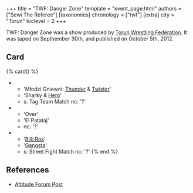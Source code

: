 +++
title = "TWF: Danger Zone"
template = "event_page.html"
authors = ["Sewi The Referee"]
[taxonomies]
chronology = ["twf"]
[extra]
city = "Toruń"
toclevel = 2
+++

TWF: Danger Zone was a show produced by [Toruń Wrestling Federation](@/o/twf.md). It was taped on Septhember 30th, and published on October 5th, 2012.

## Card

{% card() %}
- - 'Młodzi Gniewni: [Thunder](@/w/thunder.md) & [Twister](@/w/twister.md)'
  - 'Sharky & [Hero](@/w/pj-blake.md)'
  - s: Tag Team Match
    nc: '?'
- - 'Over'
  - 'El Patataj'
  - nc: '?'
- - '[Billi Rox](@/w/corin-mear.md)'
  - '[Gangsta](@/w/jay-revolt.md)'
  - s: Street Fight Match
    nc: '?'
{% end %}

## References

* [Attitude Forum Post](https://forum.wrestling.pl/topic/31218-twf-danger-zone-300912)
